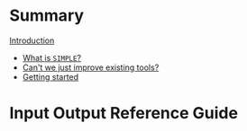 # Summary

[Introduction](./introduction.md)

- [What is `SIMPLE`?](./what_is_simple.md)
- [Can't we just improve existing tools?](./cant_we_keep_old.md)
- [Getting started](./getting_started.md)

# Input Output Reference Guide
